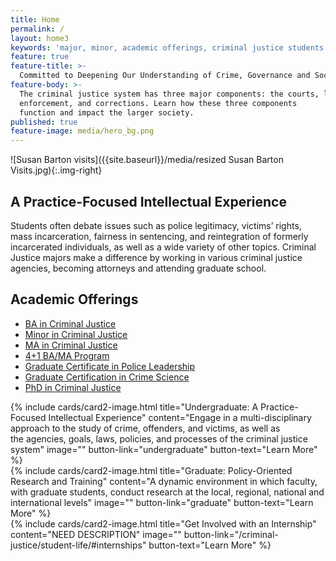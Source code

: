 ```yaml
---
title: Home
permalink: /
layout: home3
keywords: 'major, minor, academic offerings, criminal justice students'
feature: true
feature-title: >-
  Committed to Deepening Our Understanding of Crime, Governance and Social Justice 
feature-body: >-
  The criminal justice system has three major components: the courts, law
  enforcement, and corrections. Learn how these three components
  function and impact the larger society.
published: true
feature-image: media/hero_bg.png
---
```

![Susan Barton visits]({{site.baseurl}}/media/resized Susan Barton Visits.jpg){:.img-right}
## A Practice-Focused Intellectual Experience
Students often debate issues such as police legitimacy, victims’ rights, mass incarceration, fairness in sentencing, and reintegration of formerly incarcerated individuals, as well as a wide variety of other topics. Criminal Justice majors make a difference by working in various criminal justice agencies, becoming attorneys and attending graduate school.
        
## Academic Offerings 
- [BA in Criminal Justice](http://bulletin.temple.edu/undergraduate/liberal-arts/criminal-justice/ba-criminal-justice/)
- [Minor in Criminal Justice](http://bulletin.temple.edu/undergraduate/liberal-arts/criminal-justice/minor-criminal-justice/)
- [MA in Criminal Justice](http://bulletin.temple.edu/graduate/scd/cla/criminal-justice-ma/)
- [4+1 BA/MA Program](http://bulletin.temple.edu/undergraduate/liberal-arts/criminal-justice/#41-ba-ma)
- [Graduate Certificate in Police Leadership](http://bulletin.temple.edu/graduate/scd/cla/police-leadership-certificate/)
- [Graduate Certification in Crime Science](http://bulletin.temple.edu/graduate/scd/cla/crime-science-certificate/)
- [PhD in Criminal Justice](http://bulletin.temple.edu/graduate/scd/cla/criminal-justice-phd/)

<div class="row row-wide">
  <div class="col m12 l4">{% include cards/card2-image.html 
    title="Undergraduate: A Practice-Focused Intellectual Experience" 
    content="Engage in a multi-disciplinary approach to the study of crime, offenders, and victims, as well as <br/>the agencies, goals, laws, policies, and processes of the criminal justice system" 
    image="" 
    button-link="undergraduate" 
    button-text="Learn More" %}
  </div>
  <div class="row row-wide">
    <div class="col m12 l4">{% include cards/card2-image.html 
      title="Graduate: Policy-Oriented Research and Training" 
      content="A dynamic environment in which faculty, with graduate students, conduct research at the local, regional, national and international levels" 
      image="" 
      button-link="graduate" 
      button-text="Learn More" %}
    </div>
    <div class="row row-wide">
      <div class="col m12 l4">{% include cards/card2-image.html 
        title="Get Involved with an Internship" 
        content="NEED DESCRIPTION" 
        image="" 
        button-link="/criminal-justice/student-life/#internships" 
        button-text="Learn More" %}
      </div>
</div>
